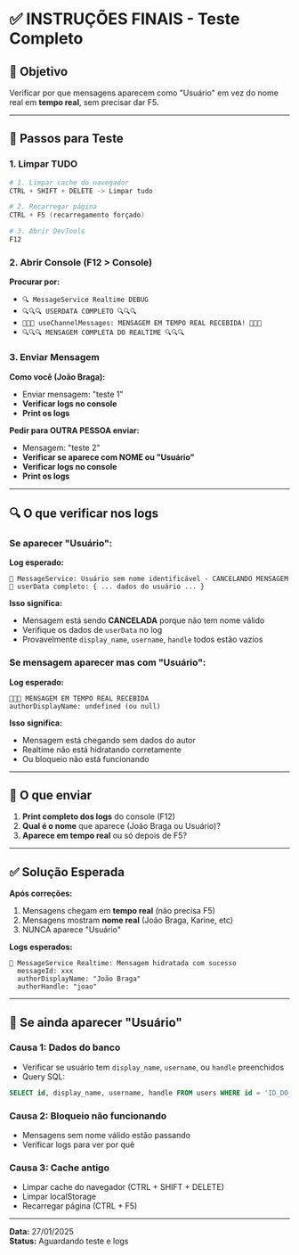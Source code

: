# ✅ INSTRUÇÕES FINAIS - Teste Completo

## 🎯 Objetivo

Verificar por que mensagens aparecem como "Usuário" em vez do nome real em **tempo real**, sem precisar dar F5.

---

## 🧪 Passos para Teste

### 1. Limpar TUDO

```powershell
# 1. Limpar cache do navegador
CTRL + SHIFT + DELETE -> Limpar tudo

# 2. Recarregar página
CTRL + F5 (recarregamento forçado)

# 3. Abrir DevTools
F12
```

### 2. Abrir Console (F12 > Console)

**Procurar por:**
- `🔍 MessageService Realtime DEBUG`
- `🔍🔍🔍 USERDATA COMPLETO 🔍🔍🔍`
- `🚨🚨🚨 useChannelMessages: MENSAGEM EM TEMPO REAL RECEBIDA! 🚨🚨🚨`
- `🔍🔍🔍 MENSAGEM COMPLETA DO REALTIME 🔍🔍🔍`

### 3. Enviar Mensagem

**Como você (João Braga):**
- Enviar mensagem: "teste 1"
- **Verificar logs no console**
- **Print os logs**

**Pedir para OUTRA PESSOA enviar:**
- Mensagem: "teste 2"
- **Verificar se aparece com NOME ou "Usuário"**
- **Verificar logs no console**
- **Print os logs**

---

## 🔍 O que verificar nos logs

### Se aparecer "Usuário":

**Log esperado:**
```
🚨 MessageService: Usuário sem nome identificável - CANCELANDO MENSAGEM
🚨 userData completo: { ... dados do usuário ... }
```

**Isso significa:**
- Mensagem está sendo **CANCELADA** porque não tem nome válido
- Verifique os dados de `userData` no log
- Provavelmente `display_name`, `username`, `handle` todos estão vazios

### Se mensagem aparecer mas com "Usuário":

**Log esperado:**
```
🚨🚨🚨 MENSAGEM EM TEMPO REAL RECEBIDA
authorDisplayName: undefined (ou null)
```

**Isso significa:**
- Mensagem está chegando sem dados do autor
- Realtime não está hidratando corretamente
- Ou bloqueio não está funcionando

---

## 📸 O que enviar

1. **Print completo dos logs** do console (F12)
2. **Qual é o nome** que aparece (João Braga ou Usuário)?
3. **Aparece em tempo real** ou só depois de F5?

---

## ✅ Solução Esperada

**Após correções:**

1. Mensagens chegam em **tempo real** (não precisa F5)
2. Mensagens mostram **nome real** (João Braga, Karine, etc)
3. NUNCA aparece "Usuário"

**Logs esperados:**
```
🔔 MessageService Realtime: Mensagem hidratada com sucesso
  messageId: xxx
  authorDisplayName: "João Braga"
  authorHandle: "joao"
```

---

## 🚨 Se ainda aparecer "Usuário"

### Causa 1: Dados do banco
- Verificar se usuário tem `display_name`, `username`, ou `handle` preenchidos
- Query SQL:
```sql
SELECT id, display_name, username, handle FROM users WHERE id = 'ID_DO_USUARIO';
```

### Causa 2: Bloqueio não funcionando
- Mensagens sem nome válido estão passando
- Verificar logs para ver por quê

### Causa 3: Cache antigo
- Limpar cache do navegador (CTRL + SHIFT + DELETE)
- Limpar localStorage
- Recarregar página (CTRL + F5)

---

**Data:** 27/01/2025  
**Status:** Aguardando teste e logs

